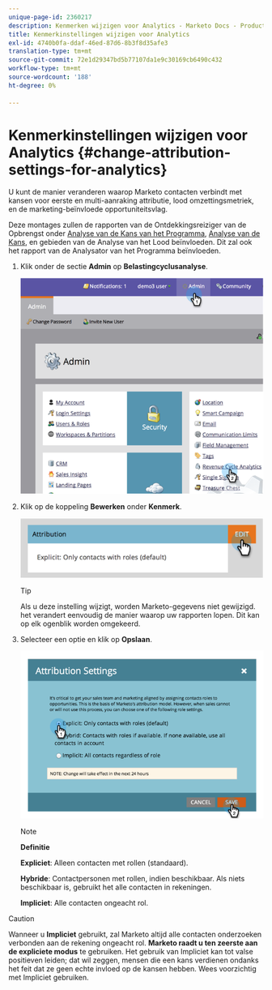 ```yaml
---
unique-page-id: 2360217
description: Kenmerken wijzigen voor Analytics - Marketo Docs - Productdocumentatie
title: Kenmerkinstellingen wijzigen voor Analytics
exl-id: 4740b0fa-ddaf-46ed-87d6-8b3f8d35afe3
translation-type: tm+mt
source-git-commit: 72e1d29347bd5b77107da1e9c30169cb6490c432
workflow-type: tm+mt
source-wordcount: '188'
ht-degree: 0%

---
```


# Kenmerkinstellingen wijzigen voor Analytics {#change-attribution-settings-for-analytics}

U kunt de manier veranderen waarop Marketo contacten verbindt met kansen voor eerste en multi-aanraking attributie, lood omzettingsmetriek, en de marketing-beïnvloede opportuniteitsvlag.

Deze montages zullen de rapporten van de Ontdekkingsreiziger van de Opbrengst onder [Analyse van de Kans van het Programma](/help/marketo/product-docs/reporting/revenue-cycle-analytics/program-analytics/understanding-the-program-opportunity-analysis-area.md), [Analyse van de Kans](/help/marketo/product-docs/reporting/revenue-cycle-analytics/revenue-explorer/understanding-opportunity-analysis-in-revenue-explorer.md), en gebieden van de Analyse van het Lood beïnvloeden. Dit zal ook het rapport van de Analysator van het Programma beïnvloeden.

1. Klik onder de sectie **Admin** op **Belastingcyclusanalyse**.

   ![](assets/image2014-9-24-11-3a55-3a19.png)

1. Klik op de koppeling **Bewerken** onder **Kenmerk**.

   ![](assets/image2014-9-24-11-3a56-3a33.png)

   >[!TIP]
   >
   >Als u deze instelling wijzigt, worden Marketo-gegevens niet gewijzigd. het verandert eenvoudig de manier waarop uw rapporten lopen. Dit kan op elk ogenblik worden omgekeerd.

1. Selecteer een optie en klik op **Opslaan**.

   ![](assets/image2014-9-24-11-3a57-3a39.png)

   >[!NOTE]
   >
   >**Definitie**
   >
   >**Expliciet**: Alleen contacten met rollen (standaard).
   >
   >**Hybride**: Contactpersonen met rollen, indien beschikbaar. Als niets beschikbaar is, gebruikt het alle contacten in rekeningen.
   >
   >**Impliciet**: Alle contacten ongeacht rol.

>[!CAUTION]
>
>Wanneer u **Impliciet** gebruikt, zal Marketo altijd alle contacten onderzoeken verbonden aan de rekening ongeacht rol. **Marketo raadt u ten zeerste aan de expliciete modus** te gebruiken. Het gebruik van Impliciet kan tot valse positieven leiden; dat wil zeggen, mensen die een kans verdienen ondanks het feit dat ze geen echte invloed op de kansen hebben. Wees voorzichtig met Impliciet gebruiken.
